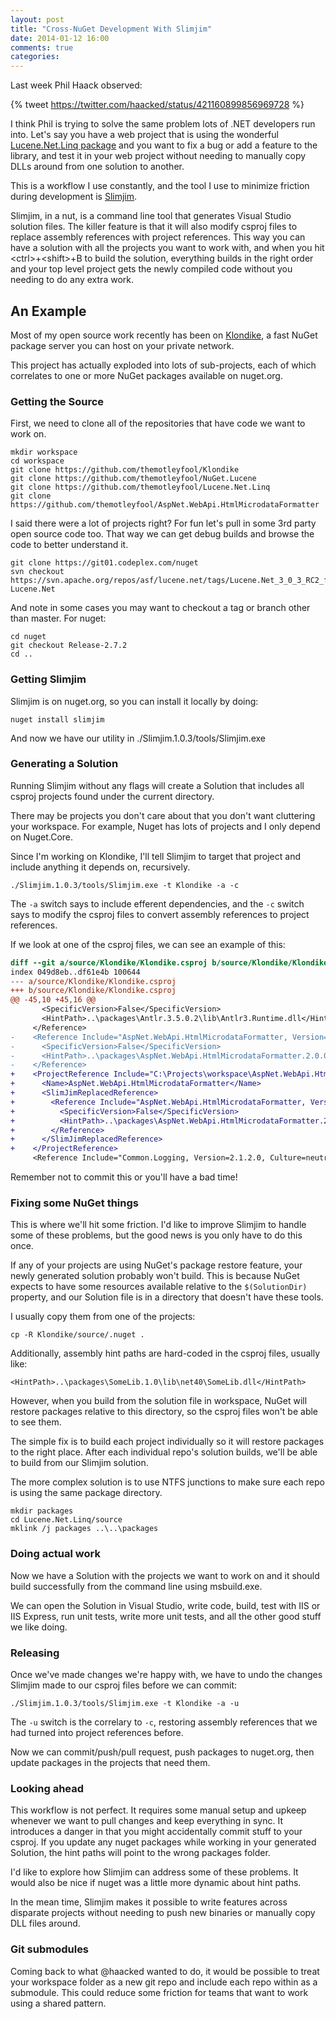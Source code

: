 ```yaml
---
layout: post
title: "Cross-NuGet Development With Slimjim"
date: 2014-01-12 16:00
comments: true
categories: 
---
```


Last week Phil Haack observed:

{% tweet https://twitter.com/haacked/status/421160899856969728 %}

I think Phil is trying to solve the same problem lots of .NET developers
run into. Let's say you have a web project that is using the wonderful
[Lucene.Net.Linq package](https://github.com/themotleyfool/Lucene.Net.Linq/)
and you want to fix a bug or add a feature to the library, and test
it in your web project without needing to manually copy DLLs around
from one solution to another.

This is a workflow I use constantly, and the tool I use to minimize
friction during development is [Slimjim](https://github.com/themotleyfool/Slimjim).

Slimjim, in a nut, is a command line tool that generates Visual Studio solution
files. The killer feature is that it will also modify csproj files
to replace assembly references with project references. This way
you can have a solution with all the projects you want to work with,
and when you hit &lt;ctrl>+&lt;shift>+B to build the solution, everything
builds in the right order and your top level project gets the
newly compiled code without you needing to do any extra work.

## An Example

Most of my open source work recently has been on [Klondike](https://github.com/themotleyfool/Klondike),
a fast NuGet package server you can host on your private network.

This project has actually exploded into lots of sub-projects,
each of which correlates to one or more NuGet packages available
on nuget.org.

### Getting the Source

First, we need to clone all of the repositories that have code
we want to work on.

    mkdir workspace
    cd workspace
    git clone https://github.com/themotleyfool/Klondike
    git clone https://github.com/themotleyfool/NuGet.Lucene
    git clone https://github.com/themotleyfool/Lucene.Net.Linq
    git clone https://github.com/themotleyfool/AspNet.WebApi.HtmlMicrodataFormatter

I said there were a lot of projects right? For fun let's pull in some 3rd party
open source code too. That way we can get debug builds and browse the code
to better understand it.

	git clone https://git01.codeplex.com/nuget
	svn checkout https://svn.apache.org/repos/asf/lucene.net/tags/Lucene.Net_3_0_3_RC2_final/ Lucene.Net
    
And note in some cases you may want to checkout a tag or branch other
than master. For nuget:

	cd nuget
	git checkout Release-2.7.2
	cd ..

### Getting Slimjim

Slimjim is on nuget.org, so you can install it locally by doing:

	nuget install slimjim

And now we have our utility in ./Slimjim.1.0.3/tools/Slimjim.exe

### Generating a Solution

Running Slimjim without any flags will create a Solution that includes
all csproj projects found under the current directory.

There may be projects you don't care about that you don't want
cluttering your workspace. For example, Nuget has lots of projects and
I only depend on Nuget.Core.

Since I'm working on Klondike, I'll tell Slimjim to target that project
and include anything it depends on, recursively.

    ./Slimjim.1.0.3/tools/Slimjim.exe -t Klondike -a -c

The `-a` switch says to include efferent dependencies, and the `-c` switch
says to modify the csproj files to convert assembly references to project
references.

If we look at one of the csproj files, we can see an example of this:

```diff
diff --git a/source/Klondike/Klondike.csproj b/source/Klondike/Klondike.csproj
index 049d8eb..df61e4b 100644
--- a/source/Klondike/Klondike.csproj
+++ b/source/Klondike/Klondike.csproj
@@ -45,10 +45,16 @@
       <SpecificVersion>False</SpecificVersion>
       <HintPath>..\packages\Antlr.3.5.0.2\lib\Antlr3.Runtime.dll</HintPath>
     </Reference>
-    <Reference Include="AspNet.WebApi.HtmlMicrodataFormatter, Version=2.0.0.0, Culture=neutral, processorArchitecture=MSIL">
-      <SpecificVersion>False</SpecificVersion>
-      <HintPath>..\packages\AspNet.WebApi.HtmlMicrodataFormatter.2.0.0\lib\net40\AspNet.WebApi.HtmlMicrodataFormatter.dll</HintPath>
-    </Reference>
+    <ProjectReference Include="C:\Projects\workspace\AspNet.WebApi.HtmlMicrodataFormatter\source\AspNet.WebApi.HtmlMicrodataFormatter\AspNet.WebApi.HtmlMicrodataFormatt+      <Project>{794ACAF9-D25C-4571-B801-9FC2CF86C1B4}</Project>
+      <Name>AspNet.WebApi.HtmlMicrodataFormatter</Name>
+      <SlimJimReplacedReference>
+        <Reference Include="AspNet.WebApi.HtmlMicrodataFormatter, Version=2.0.0.0, Culture=neutral, processorArchitecture=MSIL">
+          <SpecificVersion>False</SpecificVersion>
+          <HintPath>..\packages\AspNet.WebApi.HtmlMicrodataFormatter.2.0.0\lib\net40\AspNet.WebApi.HtmlMicrodataFormatter.dll</HintPath>
+        </Reference>
+      </SlimJimReplacedReference>
+    </ProjectReference>
     <Reference Include="Common.Logging, Version=2.1.2.0, Culture=neutral, PublicKeyToken=af08829b84f0328e, processorArchitecture=MSIL">
```

Remember not to commit this or you'll have a bad time!

### Fixing some NuGet things

This is where we'll hit some friction. I'd like to improve Slimjim to handle
some of these problems, but the good news is you only have to do this once.

If any of your projects are using NuGet's package restore feature, your newly
generated solution probably won't build. This is because NuGet expects to have
some resources available relative to the `$(SolutionDir)` property, and
our Solution file is in a directory that doesn't have these tools.

I usually copy them from one of the projects:

    cp -R Klondike/source/.nuget .

Additionally, assembly hint paths are hard-coded in the csproj files, usually like:

    <HintPath>..\packages\SomeLib.1.0\lib\net40\SomeLib.dll</HintPath>

However, when you build from the solution file in workspace, NuGet will restore packages
relative to this directory, so the csproj files won't be able to see them.

The simple fix is to build each project individually so it will restore packages
to the right place. After each individual repo's solution builds, we'll be able
to build from our Slimjim solution.

The more complex solution is to use NTFS junctions to make sure each repo is
using the same package directory.

	mkdir packages
    cd Lucene.Net.Linq/source
    mklink /j packages ..\..\packages

### Doing actual work

Now we have a Solution with the projects we want to work on and it should
build successfully from the command line using msbuild.exe.

We can open the Solution in Visual Studio, write code, build, test with IIS
or IIS Express, run unit tests, write more unit tests, and all the other good
stuff we like doing.

### Releasing

Once we've made changes we're happy with, we have to undo the changes Slimjim
made to our csproj files before we can commit:

    ./Slimjim.1.0.3/tools/Slimjim.exe -t Klondike -a -u

The `-u` switch is the correlary to `-c`, restoring assembly references that
we had turned into project references before.

Now we can commit/push/pull request, push packages to nuget.org, then
update packages in the projects that need them.

### Looking ahead

This workflow is not perfect. It requires some manual setup and upkeep
whenever we want to pull changes and keep everything in sync. It introduces
a danger in that you might accidentally commit stuff to your csproj. If
you update any nuget packages while working in your generated Solution,
the hint paths will point to the wrong packages folder.

I'd like to explore how Slimjim can address some of these problems.
It would also be nice if nuget was a little more dynamic about hint paths.

In the mean time, Slimjim makes it possible to write features across
disparate projects without needing to push new binaries or manually
copy DLL files around.

### Git submodules

Coming back to what @haacked wanted to do, it would be possible to
treat your workspace folder as a new git repo and include each repo
within as a submodule. This could reduce some friction for teams
that want to work using a shared pattern.